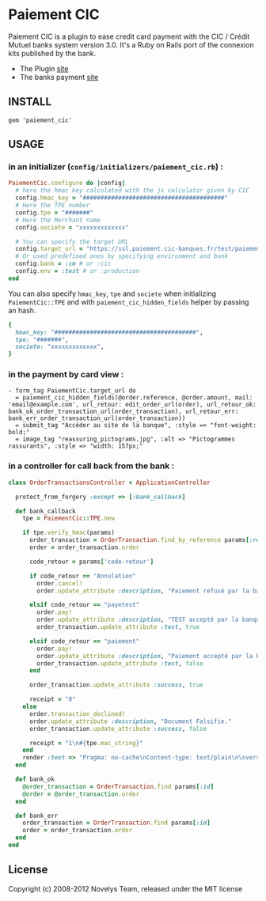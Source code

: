 # Paiement CIC

Paiement CIC is a plugin to ease credit card payment with the CIC / Crédit Mutuel banks system version 3.0.
It's a Ruby on Rails port of the connexion kits published by the bank.

* The Plugin [site](http://github.com/novelys/cicpayment)
* The banks payment [site](http://www.cmcicpaiement.fr)


## INSTALL

    gem 'paiement_cic'

## USAGE

### in an initializer (`config/initializers/paiement_cic.rb`) :

```ruby
PaiementCic.configure do |config|
  # here the hmac key calculated with the js calculator given by CIC
  config.hmac_key = "########################################"
  # Here the TPE number
  config.tpe = "#######"
  # Here the Merchant name
  config.societe = "xxxxxxxxxxxxx"

  # You can specify the target URL
  config.target_url = "https://ssl.paiement.cic-banques.fr/test/paiement.cgi"
  # Or used predefined ones by specifying environment and bank
  config.bank = :cm # or :cic
  config.env = :test # or :production
end
```

You can also specify `hmac_key`, `tpe` and `societe` when initializing `PaiementCic::TPE` and with `paiement_cic_hidden_fields` helper by passing an hash.
```ruby
{
  hmac_key: "########################################",
  tpe: "#######",
  societe: "xxxxxxxxxxxxx",
}
```

### in the payment by card view :

```
- form_tag PaiementCic.target_url do
  = paiement_cic_hidden_fields(@order.reference, @order.amount, mail: 'email@example.com', url_retour: edit_order_url(order), url_retour_ok: bank_ok_order_transaction_url(order_transaction), url_retour_err: bank_err_order_transaction_url(order_transaction))
  = submit_tag "Accéder au site de la banque", :style => "font-weight: bold;"
  = image_tag "reassuring_pictograms.jpg", :alt => "Pictogrammes rassurants", :style => "width: 157px;"
```

### in a controller for call back from the bank :

```ruby
class OrderTransactionsController < ApplicationController

  protect_from_forgery :except => [:bank_callback]

  def bank_callback
    tpe = PaiementCic::TPE.new

    if tpe.verify_hmac(params)
      order_transaction = OrderTransaction.find_by_reference params[:reference], :last
      order = order_transaction.order

      code_retour = params['code-retour']

      if code_retour == "Annulation"
        order.cancel!
        order.update_attribute :description, "Paiement refusé par la banque."

      elsif code_retour == "payetest"
        order.pay!
        order.update_attribute :description, "TEST accepté par la banque."
        order_transaction.update_attribute :test, true

      elsif code_retour == "paiement"
        order.pay!
        order.update_attribute :description, "Paiement accepté par la banque."
        order_transaction.update_attribute :test, false
      end

      order_transaction.update_attribute :success, true

      receipt = "0"
    else
      order.transaction_declined!
      order.update_attribute :description, "Document Falsifie."
      order_transaction.update_attribute :success, false

      receipt = "1\n#{tpe.mac_string}"
    end
    render :text => "Pragma: no-cache\nContent-type: text/plain\n\nversion=2\ncdr=#{receipt}"
  end

  def bank_ok
    @order_transaction = OrderTransaction.find params[:id]
    @order = @order_transaction.order
  end

  def bank_err
    order_transaction = OrderTransaction.find params[:id]
    order = order_transaction.order
  end
end
```



## License
Copyright (c) 2008-2012 Novelys Team, released under the MIT license

